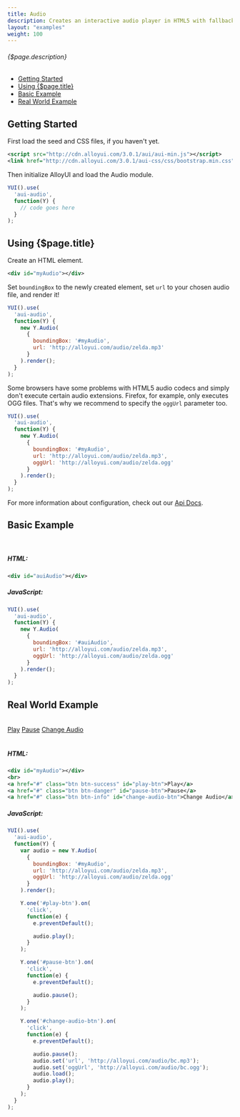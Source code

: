```yaml
---
title: Audio
description: Creates an interactive audio player in HTML5 with fallback for old browsers.
layout: "examples"
weight: 100
---
```


###### {$page.description}

- [Getting Started](#1)
- [Using {$page.title}](#2)
- [Basic Example](#3)
- [Real World Example](#4)

<article id="1">

## Getting Started

First load the seed and CSS files, if you haven't yet.

```xml
<script src="http://cdn.alloyui.com/3.0.1/aui/aui-min.js"></script>
<link href="http://cdn.alloyui.com/3.0.1/aui-css/css/bootstrap.min.css" rel="stylesheet"></link>
```

Then initialize AlloyUI and load the Audio module.

```javascript
YUI().use(
  'aui-audio',
  function(Y) {
    // code goes here
  }
);
```

</article>

<article id="2">

## Using {$page.title}

Create an HTML element.

```xml
<div id="myAudio"></div>
```

Set `boundingBox` to the newly created element, set `url` to your chosen audio file, and render it!

```javascript
YUI().use(
  'aui-audio',
  function(Y) {
    new Y.Audio(
      {
        boundingBox: '#myAudio',
        url: 'http://alloyui.com/audio/zelda.mp3'
      }
    ).render();
  }
);
```

Some browsers have some problems with HTML5 audio codecs and simply don't execute certain audio extensions. Firefox, for example, only executes OGG files. That's why we recommend to specify the `oggUrl` parameter too.

```javascript
YUI().use(
  'aui-audio',
  function(Y) {
    new Y.Audio(
      {
        boundingBox: '#myAudio',
        url: 'http://alloyui.com/audio/zelda.mp3',
        oggUrl: 'http://alloyui.com/audio/zelda.ogg'
      }
    ).render();
  }
);
```

<div class="alert alert-success">
	For more information about configuration, check out our <a href="http://alloyui.com/api/modules/aui-audio.html" target="_blank"> Api Docs</a>.
</div>

</article>

<article id="3">

## Basic Example

<div id="auiAudio"></div>

<script type="text/javascript">
{literal}
  YUI().use(
    'aui-audio',
    function(Y) {
      new Y.Audio(
        {
          boundingBox: '#auiAudio',
          url: 'http://alloyui.com/audio/zelda.mp3',
          oggUrl: 'http://alloyui.com/audio/zelda.ogg'
        }
      ).render();
    }
  );
{/literal}
</script>
<br>

##### HTML:
```xml
<div id="auiAudio"></div>
```

##### JavaScript:
```javascript
YUI().use(
  'aui-audio',
  function(Y) {
    new Y.Audio(
      {
        boundingBox: '#auiAudio',
        url: 'http://alloyui.com/audio/zelda.mp3',
        oggUrl: 'http://alloyui.com/audio/zelda.ogg'
      }
    ).render();
  }
);
```

</article>

<article id="4">

## Real World Example

<div id="myAudio"></div>
<br>
<a href="#" class="btn btn-success" id="play-btn">Play</a>
<a href="#" class="btn btn-danger" id="pause-btn">Pause</a>
<a href="#" class="btn btn-info" id="change-audio-btn">Change Audio</a>

<script type="text/javascript">
{literal}
  YUI().use(
    'aui-audio',
    function(Y) {
      var audio = new Y.Audio(
        {
          boundingBox: '#myAudio',
          url: 'http://alloyui.com/audio/zelda.mp3',
          oggUrl: 'http://alloyui.com/audio/zelda.ogg'
        }
      ).render();
      Y.one('#play-btn').on(
        'click',
        function(e) {
          e.preventDefault();
          audio.play();
        }
      );
      Y.one('#pause-btn').on(
        'click',
        function(e) {
          e.preventDefault();
          audio.pause();
        }
      );
      Y.one('#change-audio-btn').on(
        'click',
        function(e) {
          e.preventDefault();
          audio.pause();
          audio.set('url', 'http://alloyui.com/audio/bc.mp3');
          audio.set('oggUrl', 'http://alloyui.com/audio/bc.ogg');
          audio.load();
          audio.play();
        }
      );
    }
  );
{/literal}
</script>
<br>
<br>

##### HTML:
```xml
<div id="myAudio"></div>
<br>
<a href="#" class="btn btn-success" id="play-btn">Play</a>
<a href="#" class="btn btn-danger" id="pause-btn">Pause</a>
<a href="#" class="btn btn-info" id="change-audio-btn">Change Audio</a>
```

##### JavaScript:
```javascript
YUI().use(
  'aui-audio',
  function(Y) {
    var audio = new Y.Audio(
      {
        boundingBox: '#myAudio',
        url: 'http://alloyui.com/audio/zelda.mp3',
        oggUrl: 'http://alloyui.com/audio/zelda.ogg'
      }
    ).render();

    Y.one('#play-btn').on(
      'click',
      function(e) {
        e.preventDefault();

        audio.play();
      }
    );

    Y.one('#pause-btn').on(
      'click',
      function(e) {
        e.preventDefault();

        audio.pause();
      }
    );

    Y.one('#change-audio-btn').on(
      'click',
      function(e) {
        e.preventDefault();

        audio.pause();
        audio.set('url', 'http://alloyui.com/audio/bc.mp3');
        audio.set('oggUrl', 'http://alloyui.com/audio/bc.ogg');
        audio.load();
        audio.play();
      }
    );
  }
);
```

</article>
